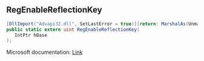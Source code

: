 ## RegEnableReflectionKey

```csharp
[DllImport("Advapi32.dll", SetLastError = true)][return: MarshalAs(UnmanagedType.U4)]
public static extern uint RegEnableReflectionKey(
   IntPtr hBase
);
```

Microsoft documentation: [Link](https://docs.microsoft.com/en-us/windows/win32/api/winreg/nf-winreg-regenablereflectionkey)
